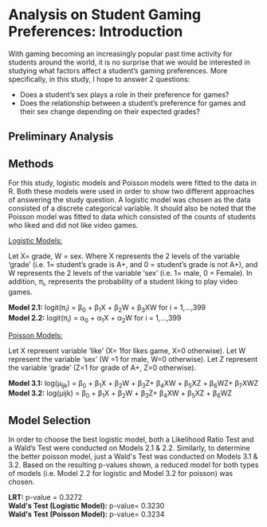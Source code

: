 # Analysis on Student Gaming Preferences: Introduction

With gaming becoming an increasingly popular past time activity for students around the world, it is no surprise that we would be interested in studying what factors affect a student’s gaming preferences. More specifically, in this study, I hope to answer 2 questions: 
* Does a student’s sex plays a role in their preference for games? 
* Does the relationship between a student’s preference for games and their sex change depending on their expected grades?

## Preliminary Analysis
## Methods 
For this study, logistic models and Poisson models were fitted to the data in R. Both these models were used in order to show two different approaches of answering the study question. A logistic model was chosen as the data consisted of a discrete categorical variable. It should also be noted that the Poisson model was fitted to data which consisted of the counts of students who liked and did not like video games.

<ins>Logistic Models:<ins>

Let X= grade, W = sex. Where X represents the 2 levels of the variable ‘grade’ (i.e. 1= student’s grade is A+, and 0 = student’s grade is not A+), and W represents the 2 levels of the variable ‘sex’ (i.e. 1= male, 0 = Female). In addition, π<sub>i</sub>, represents the probability of a student liking to play video games.

**Model 2.1:** logit(π<sub>i</sub>) = β<sub>0</sub> + β<sub>1</sub>X + β<sub>2</sub>W + β<sub>3</sub>XW for i = 1,…,399 <sub></sub>	     
**Model 2.2:** logit(π<sub>i</sub>) = α<sub>0</sub> + α<sub>1</sub>X + α<sub>2</sub>W  for i = 1,…,399
                    

<ins>Poisson Models:<ins>
  
Let X represent variable ‘like’ (X= 1for likes game, X=0 otherwise). Let W represent the variable ‘sex’ (W =1 for male, W=0 otherwise). Let Z represent the variable ‘grade’ (Z=1 for grade of A+, Z=0 otherwise). 

**Model 3.1:** log(µ<sub>ijk</sub>) = β<sub>0</sub> + β<sub>1</sub>X + β<sub>2</sub>W + β<sub>3</sub>Z+ β<sub>4</sub>XW + β<sub>5</sub>XZ + β<sub>6</sub>WZ+ β<sub>7</sub>XWZ <br/>
**Model 3.2:** log(µijk) = β<sub>0</sub> + β<sub>1</sub>X + β<sub>2</sub>W + β<sub>3</sub>Z+ β<sub>4</sub>XW + β<sub>5</sub>XZ + β<sub>6</sub>WZ

## Model Selection
In order to choose the best logistic model, both a Likelihood Ratio Test and a Wald’s Test were conducted on Models 2.1 & 2.2. Similarly, to determine the better poisson model, just a Wald's Test was conducted on Models 3.1 & 3.2. Based on the resulting p-values shown, a reduced model for both types of models (i.e. Model 2.2 for logistic and Model 3.2 for poisson) was chosen. 

**LRT:** p-value = 0.3272 <br/>
**Wald's Test (Logistic Model):** p-value= 0.3230 <br/>
**Wald's Test (Poisson Model):** p-value= 0.3234
